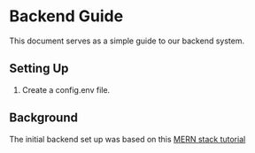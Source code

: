 # Backend Guide

This document serves as a simple guide to our backend system.

## Setting Up

1) Create a config.env file.

## Background

The initial backend set up was based on this [MERN stack tutorial](https://www.mongodb.com/resources/languages/mern-stack-tutorial)
